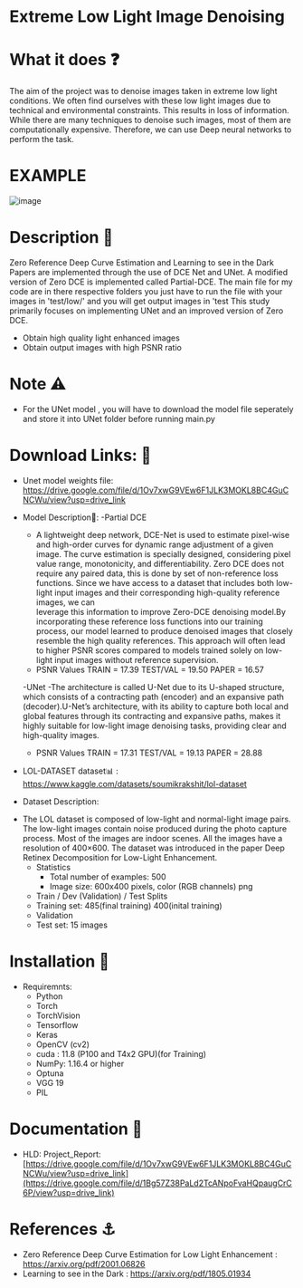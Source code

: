 # Extreme Low Light Image Denoising  
# What it does ❓
The aim of the project was to denoise images taken in extreme low light conditions. We often find ourselves with these low light images due to technical and environmental constraints. This results in loss of information. While there are many techniques to denoise such images, most of them are computationally expensive. Therefore, we can use Deep neural networks to perform the task. 
# EXAMPLE 
![image](https://github.com/lazy-insomaniac/Extreme-Low-Light-Image-Denoising/assets/114395022/e5badc61-90ca-4bba-9112-ef6c09625917)
# Description 📝
Zero Reference Deep Curve Estimation and Learning to see in the Dark Papers are implemented through the use of DCE Net and UNet. A modified version of Zero DCE is implemented called Partial-DCE.
The main file for my code are in there respective folders you just have to run the file with your images in 'test/low/' and you will get output images in 'test
This study primarily focuses on implementing UNet and an  improved version of Zero DCE.
-	Obtain high quality light enhanced images  
-	Obtain output images with high PSNR ratio

# Note ⚠️
- For the UNet model , you will have to download the model file seperately and store it into UNet folder before running main.py

# Download Links: 🔗
* Unet model weights file: https://drive.google.com/file/d/1Ov7xwG9VEw6F1JLK3MOKL8BC4GuCNCWu/view?usp=drive_link 
* Model Description🤖:
  -Partial DCE
    -  A lightweight deep network, DCE-Net is used to estimate pixel-wise and high-order curves for dynamic range adjustment of a given 
      image. The curve estimation is specially designed, considering pixel value range, monotonicity, and differentiability. Zero DCE does not require any paired 
      data, this is done by set of non-reference loss functions. Since we have access to a dataset that includes both low-light input images and  their corresponding high-quality reference images, we can        
      leverage this information to improve Zero-DCE denoising model.By incorporating these reference loss functions into our training process, our model learned to produce denoised images that closely resemble
      the high quality references. This approach will often lead to higher PSNR scores compared to models trained solely on low-light input images without reference supervision.
    - PSNR Values    TRAIN = 17.39      TEST/VAL = 19.50       PAPER = 16.57     

  -UNet
    -The architecture is called U-Net due to its U-shaped structure, which consists of a contracting path (encoder) and an expansive path (decoder).U-Net’s architecture, with its ability to capture both local and      global features through its contracting and expansive paths, makes it highly suitable for low-light image denoising tasks, providing clear and high-quality images.
    - PSNR Values    TRAIN = 17.31      TEST/VAL = 19.13       PAPER = 28.88
* LOL-DATASET dataset📊 : https://www.kaggle.com/datasets/soumikrakshit/lol-dataset
* Dataset Description:
- The LOL dataset is composed of  low-light and normal-light image pairs. The low-light images contain noise produced during the photo capture process. Most of the images are indoor scenes. All the images have a resolution of 400×600. The dataset was introduced in the paper Deep Retinex Decomposition for Low-Light Enhancement.
  - Statistics 
    - Total number of examples: 500 
    - Image size: 600x400 pixels, color (RGB channels) png
  - Train / Dev (Validation) / Test Splits
  - Training set: 485(final training)  400(inital training)
  - Validation
  - Test set: 15 images

# Installation 🔧
  - Requiremnts:
    - Python 
    - Torch 
    - TorchVision
    - Tensorflow
    - Keras
    - OpenCV (cv2)
    -  cuda : 11.8 (P100 and T4x2 GPU)(for Training)
    -  NumPy: 1.16.4 or higher
    - Optuna
    - VGG 19
    - PIL

# Documentation 📑
 - HLD: Project_Report: [https://drive.google.com/file/d/1Ov7xwG9VEw6F1JLK3MOKL8BC4GuCNCWu/view?usp=drive_link](https://drive.google.com/file/d/1Bg57Z38PaLd2TcANpoFvaHQpaugCrC6P/view?usp=drive_link)

# References ⚓
 - Zero Reference Deep Curve Estimation for Low Light Enhancement : https://arxiv.org/pdf/2001.06826
 - Learning to see in the Dark :  https://arxiv.org/pdf/1805.01934 
